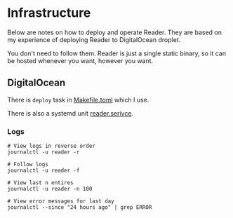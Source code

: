 # Infrastructure

Below are notes on how to deploy and operate Reader.
They are based on my experience of deploying Reader to DigitalOcean droplet.

You don't need to follow them. Reader is just a single static binary, so it can be hosted whenever you want, however you want.

## DigitalOcean

There is `deploy` task in [Makefile.toml](/Makefile.toml) which I use.

There is also a systemd unit [reader.serivce](./reader.service).

### Logs

```
# View logs in reverse order
journalctl -u reader -r

# Follow logs
journalctl -u reader -f 

# View last n entires
journalctl -u reader -n 100

# View error messages for last day
journalctl --since "24 hours ago" | grep ERROR
```
